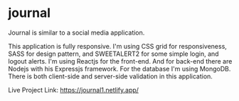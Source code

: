 # journal
Journal is similar to a social media application.

This application is fully responsive. I'm using CSS grid for responsiveness, SASS for design pattern, and SWEETALERT2 for some simple login, and logout alerts. I'm using Reactjs for the front-end. And for back-end there are Nodejs with his Expressjs framework. For the database I'm using MongoDB. 
There is both client-side and server-side validation in this application.

Live Project Link: https://journal1.netlify.app/
